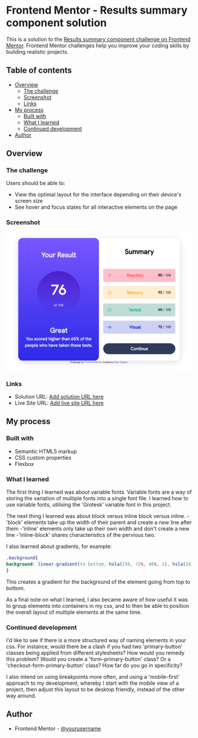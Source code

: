 # Frontend Mentor - Results summary component solution

This is a solution to the [Results summary component challenge on Frontend Mentor](https://www.frontendmentor.io/challenges/results-summary-component-CE_K6s0maV). Frontend Mentor challenges help you improve your coding skills by building realistic projects. 

## Table of contents

- [Overview](#overview)
  - [The challenge](#the-challenge)
  - [Screenshot](#screenshot)
  - [Links](#links)
- [My process](#my-process)
  - [Built with](#built-with)
  - [What I learned](#what-i-learned)
  - [Continued development](#continued-development)
- [Author](#author)



## Overview

### The challenge

Users should be able to:

- View the optimal layout for the interface depending on their device's screen size
- See hover and focus states for all interactive elements on the page

### Screenshot

![](./screenshot.png)


### Links

- Solution URL: [Add solution URL here](https://github.com/PeterEnglish/results-summary-component)
- Live Site URL: [Add live site URL here](https://your-live-site-url.com)

## My process

### Built with

- Semantic HTML5 markup
- CSS custom properties
- Flexbox



### What I learned

The first thing I learned was about variable fonts. Variable fonts are a way of storing the variation of multiple fonts into a single font file. I learned how to use variable fonts, utilising the 'Grotesk' variable font in this project.

The next thing I learned was about block versus inline block versus inline.
  -'block' elements take up the width of their parent and create a new line after them
  -'inline' elements only take up their own width and don't create a new line
  -'inline-block' shares characteristics of the pervious two.

I also learned about gradients, for example:
```css
.background{
background: linear-gradient(to bottom, hsla(256, 72%, 46%, 1), hsla(241, 72%, 46%, 0));
}
```
This creates a gradient for the background of the element going from top to bottom.

As a final note on what I learned, I also became aware of how useful it was to group elements into containers in my css, and to then be able to position the overall layout of multiple elements at the same time.



### Continued development

I'd like to see if there is a more structured way of naming elements in your css. For instance, would there be a clash if you had two 'primary-button' classes being applied from different stylesheets? How would you remedy this problem? Would you create a 'form-primary-button' class? Or a 'checkout-form-primary-button' class? How far do you go in specificity?

I also intend on using breakpoints more often, and using a 'mobile-first' approach to my development, whereby I start with the mobile view of a project, then adjust this layout to be desktop friendly, instead of the other way around.



## Author

- Frontend Mentor - [@yourusername](https://www.frontendmentor.io/profile/PeterEnglish)

